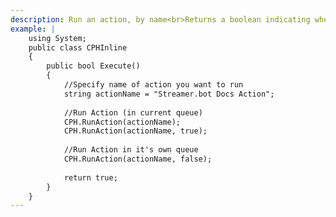 ```yaml
---
description: Run an action, by name<br>Returns a boolean indicating whether the operation was successful.
example: |
    using System;
    public class CPHInline
    {
        public bool Execute()
        {
            //Specify name of action you want to run
            string actionName = "Streamer.bot Docs Action";
            
            //Run Action (in current queue)
            CPH.RunAction(actionName);
            CPH.RunAction(actionName, true);
            
            //Run Action in it's own queue
            CPH.RunAction(actionName, false);
            
            return true;
        }
    }
---
```

